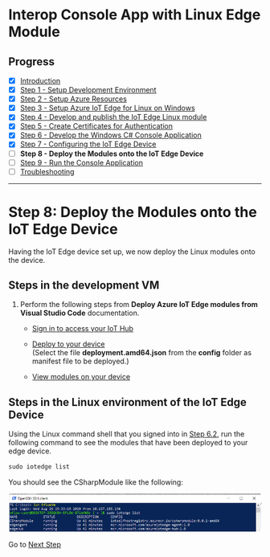 # Interop Console App with Linux Edge Module
## Progress

- [x] [Introduction](../README.md)   
- [x] [Step 1 - Setup Development Environment](./Setup%20DevVM.MD)   
- [x] [Step 2 - Setup Azure Resources](./Setup%20Azure%20Resources.MD) 
- [x] [Step 3 - Setup Azure IoT Edge for Linux on Windows](./Setup%20Azure%20IoT%20Edge%20for%20Linux%20on%20Windows.MD) 
- [x] [Step 4 - Develop and publish the IoT Edge Linux module](./Develop%20and%20publish%20the%20IoT%20edge%20Linux%20module.MD)  
- [x] [Step 5 - Create Certificates for Authentication](./Create%20Certificates%20for%20Authentication.MD)  
- [x] [Step 6 - Develop the Windows C# Console Application](./Develop%20the%20Windows%20C%23%20Console%20Application.MD)  
- [x] [Step 7 - Configuring the IoT Edge Device](./Configuring%20the%20IoT%20Edge%20Device.MD)  
- [ ] **Step 8 - Deploy the Modules onto the IoT Edge Device**  
- [ ] [Step 9 - Run the Console Application](./Run%20the%20Console%20Application.MD)  
- [ ] [Troubleshooting](./Troubleshooting.MD)  
---

# Step 8: Deploy the Modules onto the IoT Edge Device
Having the IoT Edge device set up, we now deploy the Linux modules onto the device.

## Steps in the development VM

1. Perform the following steps from **Deploy Azure IoT Edge modules from Visual Studio Code** documentation.
    * [Sign in to access your IoT Hub](https://docs.microsoft.com/azure/iot-edge/how-to-deploy-modules-vscode#sign-in-to-access-your-iot-hub)  
    * [Deploy to your device](https://docs.microsoft.com/azure/iot-edge/how-to-deploy-modules-vscode#deploy-to-your-device)  
    (Select the file **deployment.amd64.json** from the **config** folder as manifest file to be deployed.)
      
    * [View modules on your device](https://docs.microsoft.com/azure/iot-edge/how-to-deploy-modules-vscode#view-modules-on-your-device) 

## Steps in the Linux environment of the IoT Edge Device
Using the Linux command shell that you signed into in [Step 6.2](./Configuring%20the%20IoT%20Edge%20Device.MD), run the following command to see the modules that have been deployed to your edge device.
```powershell
sudo iotedge list
```

You should see the CSharpModule like the following:

![Console Application](./Images/IoTEdgeList.png)   


Go to [Next Step](./Run%20the%20Console%20Application.MD)  
